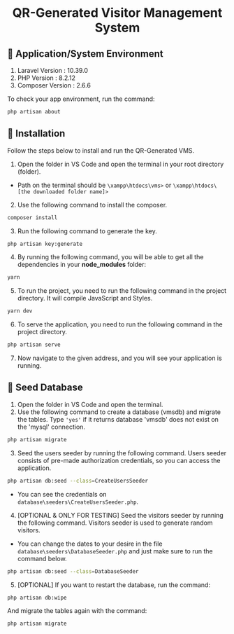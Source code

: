 <h1 align="center">QR-Generated Visitor Management System</h1>

## 📌 Application/System Environment

1. Laravel Version : 10.39.0
2. PHP Version : 8.2.12
3. Composer Version : 2.6.6

To check your app environment, run the command:

```bash
php artisan about
```

## 📌 Installation

Follow the steps below to install and run the QR-Generated VMS.

1. Open the folder in VS Code and open the terminal in your root directory (folder).

- Path on the terminal should be `\xampp\htdocs\vms>` or `\xampp\htdocs\[the downloaded folder name]> `

2. Use the following command to install the composer.

```bash
composer install
```

3. Run the following command to generate the key.

```bash
php artisan key:generate
```

4. By running the following command, you will be able to get all the dependencies in your **node_modules** folder:

```bash
yarn
```

5. To run the project, you need to run the following command in the project directory. It will compile JavaScript and Styles.

```bash
yarn dev
```

6. To serve the application, you need to run the following command in the project directory.

```bash
php artisan serve
```

7. Now navigate to the given address, and you will see your application is running.

## 📌 Seed Database

1. Open the folder in VS Code and open the terminal.
2. Use the following command to create a database (vmsdb) and migrate the tables.
   Type `'yes'` if it returns database 'vmsdb' does not exist on the 'mysql' connection.

```bash
php artisan migrate
```

3. Seed the users seeder by running the following command. Users seeder consists of pre-made authorization credentials, so you can access the application.

```bash
php artisan db:seed --class=CreateUsersSeeder
```

- You can see the credentials on `database\seeders\CreateUsersSeeder.php`.

4. [OPTIONAL & ONLY FOR TESTING] Seed the visitors seeder by running the following command. Visitors seeder is used to generate random visitors.

- You can change the dates to your desire in the file `database\seeders\DatabaseSeeder.php` and just make sure to run the command below.

```bash
php artisan db:seed --class=DatabaseSeeder
```

5. [OPTIONAL] If you want to restart the database, run the command:

```bash
php artisan db:wipe
```

And migrate the tables again with the command:

```bash
php artisan migrate
```
